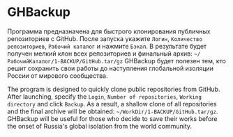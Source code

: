 # GHBackup
Программа предназначена для быстрого клонирования публичных репозиториев с GitHub. После запуска укажите `Логин`, `Количество репозиториев`, `Рабочий каталог` и нажмите `Бэкап`. В результате будет получен мелкий клон всех репозиториев и финальный архив: `~/РабочийКаталог/1-BACKUP/GitHub.tar/gz` GHBackup будет полезен тем, кто решит сохранить свои работы до наступления глобальной изоляции России от мирового сообщества.

The program is designed to quickly clone public repositories from GitHub. After launching, specify the `Login`, `Number of repositories`, `Working directory` and click `Backup`. As a result, a shallow clone of all repositories and the final archive will be obtained: `~/WorkDir/1-BACKUP/GitHub.tar/gz`. GHBackup will be useful for those who decide to save their works before the onset of Russia's global isolation from the world community.
